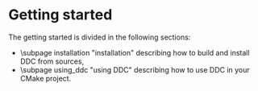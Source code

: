 # Getting started

<!--
Copyright (C) The DDC development team, see COPYRIGHT.md file

SPDX-License-Identifier: MIT
-->

The getting started is divided in the following sections:

- \subpage installation "installation" describing how to build and install DDC from sources,
- \subpage using_ddc "using DDC" describing how to use DDC in your CMake project.
